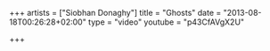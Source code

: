 +++
artists = ["Siobhan Donaghy"]
title = "Ghosts"
date = "2013-08-18T00:26:28+02:00"
type = "video"
youtube = "p43CfAVgX2U"

+++
